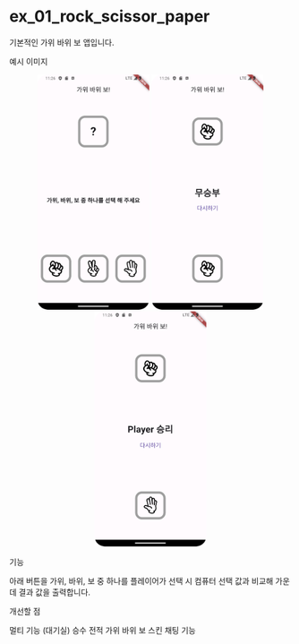 # ex_01_rock_scissor_paper

기본적인 가위 바위 보 앱입니다.

예시 이미지
<p align="center">
    <img src="./example_image/ex_0.png" width="200" height="420"/>
    <img src="./example_image/ex_1.png" width="200" height="420"/>
    <img src="./example_image/ex_2.png" width="200" height="420"/>
</p>

기능

아래 버튼을 가위, 바위, 보 중 하나를 플레이어가 선택 시 컴퓨터 선택 값과 비교해 가운데 결과 값을 출력합니다.

개선할 점

멀티 기능 (대기실) 
승수 전적 
가위 바위 보 스킨 
채팅 기능 